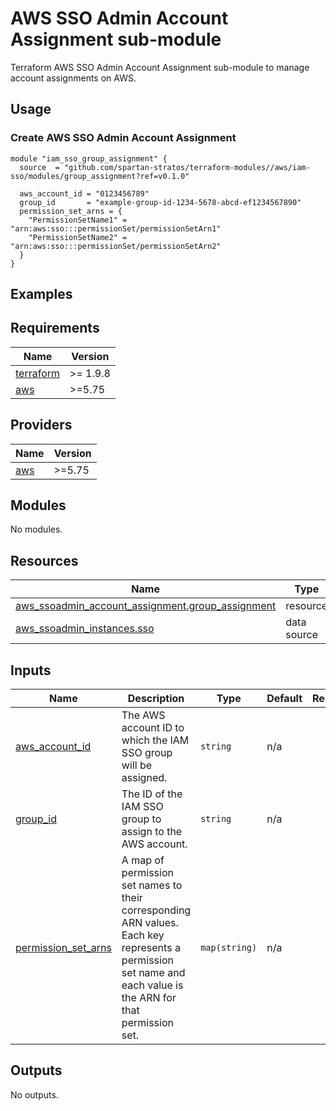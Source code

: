 # AWS SSO Admin Account Assignment sub-module

Terraform AWS SSO Admin Account Assignment sub-module to manage account assignments on AWS.

## Usage

### Create AWS SSO Admin Account Assignment

```hcl
module "iam_sso_group_assignment" {
  source  = "github.com/spartan-stratos/terraform-modules//aws/iam-sso/modules/group_assignment?ref=v0.1.0"

  aws_account_id = "0123456789"
  group_id       = "example-group-id-1234-5678-abcd-ef1234567890"
  permission_set_arns = {
    "PermissionSetName1" = "arn:aws:sso:::permissionSet/permissionSetArn1"
    "PermissionSetName2" = "arn:aws:sso:::permissionSet/permissionSetArn2"
  }
}
```

## Examples

<!-- BEGIN_TF_DOCS -->

## Requirements

| Name                                                                      | Version  |
|---------------------------------------------------------------------------|----------|
| <a name="requirement_terraform"></a> [terraform](#requirement\_terraform) | >= 1.9.8 |
| <a name="requirement_aws"></a> [aws](#requirement\_aws)                   | \>=5.75  |

## Providers

| Name                                              | Version |
|---------------------------------------------------|---------|
| <a name="provider_aws"></a> [aws](#provider\_aws) | \>=5.75 |

## Modules

No modules.

## Resources

| Name                                                                                                                                                        | Type        |
|-------------------------------------------------------------------------------------------------------------------------------------------------------------|-------------|
| [aws_ssoadmin_account_assignment.group_assignment](https://registry.terraform.io/providers/hashicorp/aws/latest/docs/resources/ssoadmin_account_assignment) | resource    |
| [aws_ssoadmin_instances.sso](https://registry.terraform.io/providers/hashicorp/aws/latest/docs/data-sources/ssoadmin_instances)                             | data source |

## Inputs

| Name                                                                                            | Description                                                                                                                                                   | Type          | Default | Required |
|-------------------------------------------------------------------------------------------------|---------------------------------------------------------------------------------------------------------------------------------------------------------------|---------------|---------|:--------:|
| <a name="input_aws_account_id"></a> [aws\_account\_id](#input\_aws\_account\_id)                | The AWS account ID to which the IAM SSO group will be assigned.                                                                                               | `string`      | n/a     |   yes    |
| <a name="input_group_id"></a> [group\_id](#input\_group\_id)                                    | The ID of the IAM SSO group to assign to the AWS account.                                                                                                     | `string`      | n/a     |   yes    |
| <a name="input_permission_set_arns"></a> [permission\_set\_arns](#input\_permission\_set\_arns) | A map of permission set names to their corresponding ARN values. Each key represents a permission set name and each value is the ARN for that permission set. | `map(string)` | n/a     |   yes    |

## Outputs

No outputs.
<!-- END_TF_DOCS -->
